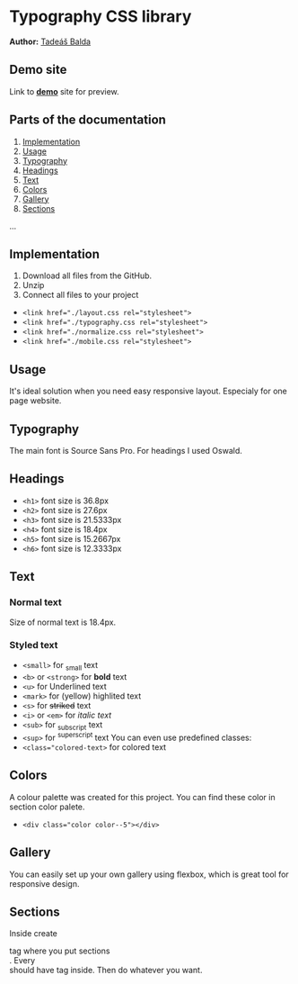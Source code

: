 # Typography CSS library
**Author:** [Tadeáš Balda](https://github.com/tadeasbalda)
## Demo site
Link to **[demo](https://pslib-cz.github.io/2022l4web-css-typographic-library-tadeasbalda/)** site for preview.
## Parts of the documentation
1. [Implementation](https://github.com/pslib-cz/2022l4web-css-typographic-library-tadeasbalda#Implementation)
2. [Usage](https://github.com/pslib-cz/2022l4web-css-typographic-library-tadeasbalda#Usage)
3. [Typography](https://github.com/pslib-cz/2022l4web-css-typographic-library-tadeasbalda#Typography)
4. [Headings](https://github.com/pslib-cz/2022l4web-css-typographic-library-tadeasbalda#Headings)
5. [Text](https://github.com/pslib-cz/2022l4web-css-typographic-library-tadeasbalda#Text)
6. [Colors](https://github.com/pslib-cz/2022l4web-css-typographic-library-tadeasbalda#Colors)
7. [Gallery](https://github.com/pslib-cz/2022l4web-css-typographic-library-tadeasbalda#Gallery)
7. [Sections](https://github.com/pslib-cz/2022l4web-css-typographic-library-tadeasbalda#Sections)



...
## Implementation
1) Download all files from the GitHub.
2) Unzip 
3) Connect all  files to your project

* ```<link href="./layout.css rel="stylesheet">```
* ```<link href="./typography.css rel="stylesheet">```
* ```<link href="./normalize.css rel="stylesheet">```
* ```<link href="./mobile.css rel="stylesheet">```

## Usage
It's ideal solution when you need easy responsive layout. Especialy for one page website.
## Typography
The main font is Source Sans Pro. For headings I used Oswald.
## Headings
* ```<h1>``` font size is 36.8px
* ```<h2>``` font size is 27.6px
* ```<h3>``` font size is 21.5333px
* ```<h4>``` font size is 18.4px
* ```<h5>``` font size is 15.2667px
* ```<h6>``` font size is 12.3333px
## Text
### Normal text
Size of normal text  is 18.4px.
### Styled text
* ```<small>``` for <sub>small</sub> text
* ```<b>``` or ```<strong>``` for **bold** text 
* ```<u>``` for Underlined text
* ```<mark>``` for (yellow) highlited text
* ```<s>``` for ~~striked~~ text
* ```<i>``` or ```<em>``` for *italic text*
* ```<sub>``` for <sub>subscript</sub> text
* ```<sup>``` for <sup>superscript</sup> text
You can even use predefined classes:
* ```<class="colored-text>``` for colored text
## Colors
A colour palette was created for this project. You can find these color in section color palete. 
* ```<div class="color color--5"></div>```

## Gallery
You can easily set up your own gallery using flexbox, which is great tool for responsive design.
## Sections
Inside <body> create <main> tag where you put sections <section>. Every <section> should have <h>tag inside. Then do whatever you want.
